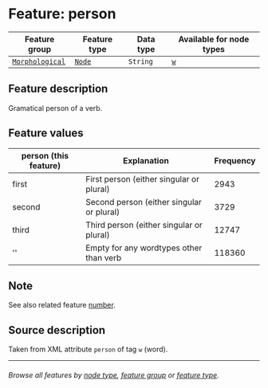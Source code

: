 # Feature: person

Feature group | Feature type | Data type | Available for node types
---  | --- | --- | ---
[`Morphological`](featuresbygroup.md#morphological-features) | [`Node`](featuresbyfeaturetype.md#node-features)  | `String`  | [`w`](featuresbynodetype.md#word-nodes)

## Feature description

Gramatical person of a verb.

## Feature values

person (this feature) | Explanation | Frequency
--- | --- | ---
first | First person (either singular or plural) | 2943
second | Second person (either singular or plural) | 3729
third | Third person (either singular or plural) | 12747
'' | Empty for any wordtypes other than verb | 118360

## Note

See also related feature [number](number.md).

## Source description

Taken from XML attribute `person` of tag `w` (word).

---
###### *Browse all features by [node type](featuresbynodetype.md#readme), [feature group](featuresbygroup.md#readme) or [feature type](featuresbyfeaturetype.md#readme).*
